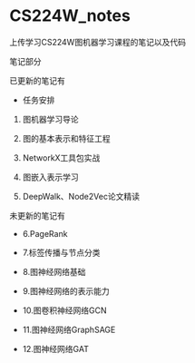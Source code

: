 # CS224W_notes

上传学习CS224W图机器学习课程的笔记以及代码

笔记部分

已更新的笔记有

- 任务安排

1. 图机器学习导论

2. 图的基本表示和特征工程

3. NetworkX工具包实战

4. 图嵌入表示学习

5. DeepWalk、Node2Vec论文精读

未更新的笔记有

* 6.PageRank

* 7.标签传播与节点分类

* 8.图神经网络基础

* 9.图神经网络的表示能力

* 10.图卷积神经网络GCN

* 11.图神经网络GraphSAGE

* 12.图神经网络GAT
